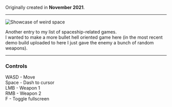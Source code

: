 Originally created in **November 2021**.

---

![Showcase of weird space](https://github.com/Klehrik/weird-space/assets/78520710/49e3d715-dd12-44f4-bb8a-e1e491daba14)


Another entry to my list of spaceship-related games.  
I wanted to make a more bullet hell oriented game here (in the most recent demo build uploaded to here I just gave the enemy a bunch of random weapons).

---

### Controls

WASD - Move  
Space - Dash to cursor  
LMB - Weapon 1  
RMB - Weapon 2  
F - Toggle fullscreen  
